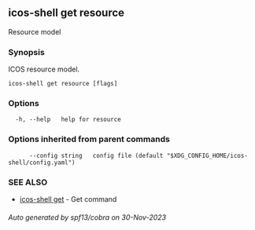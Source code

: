 ## icos-shell get resource

Resource model

### Synopsis

ICOS resource model.

```
icos-shell get resource [flags]
```

### Options

```
  -h, --help   help for resource
```

### Options inherited from parent commands

```
      --config string   config file (default "$XDG_CONFIG_HOME/icos-shell/config.yaml")
```

### SEE ALSO

* [icos-shell get](icos-shell_get.md)	 - Get command

###### Auto generated by spf13/cobra on 30-Nov-2023
